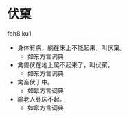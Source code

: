 # 伏窠
foh8 ku1
+ 身体有病，躺在床上不能起来，叫伏窠。
  * 如东方言词典
+ 禽兽伏在地上爬不起来了，叫伏窠。
  * 如东方言词典
+ 禽畜伏于中。
  * 如皋方言词典
+ 喻老人卧床不起。
  * 如皋方言词典

